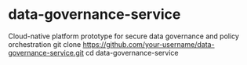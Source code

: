 # data-governance-service
Cloud-native platform prototype for secure data governance and policy orchestration
git clone https://github.com/your-username/data-governance-service.git
cd data-governance-service
